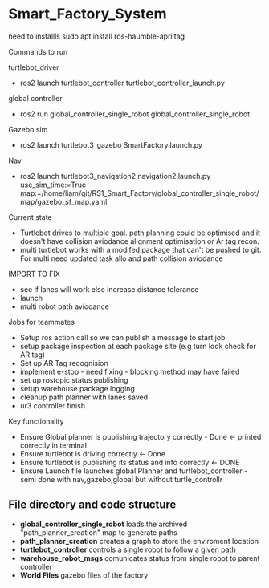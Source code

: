 # Smart_Factory_System

need to installls
sudo apt install ros-haumble-apriltag

Commands to run

turtlebot_driver
- ros2 launch turtlebot_controller turtlebot_controller_launch.py 

global controller
- ros2 run global_controller_single_robot global_controller_single_robot 

Gazebo sim
- ros2 launch turtlebot3_gazebo SmartFactory.launch.py

Nav
- ros2 launch turtlebot3_navigation2 navigation2.launch.py use_sim_time:=True map:=/home/liam/git/RS1_Smart_Factory/global_controller_single_robot/map/gazebo_sf_map.yaml


Current state
* Turtlebot drives to multiple goal. path planning could be optimised and it doesn't have collision aviodance alignment optimisation or Ar tag recon.
* multi turtlebot works with a modifed package that can't be pushed to git. For multi need updated task allo and path collision aviodance




IMPORT TO FIX
- see if lanes will work else increase distance tolerance
- launch
- multi robot path aviodance

Jobs for teammates
- Setup ros action call so we can publish a message to start job
- setup package inspection at each package site (e.g turn look check for AR tag)
- Set up AR Tag recognision
- implement e-stop - need fixing - blocking method may have failed
- set up rostopic status publishing
- setup warehouse package logging
- cleanup path planner with lanes saved
- ur3 controller finish


Key functionality
- Ensure Global planner is publishing trajectory correctly - Done <- printed correctly in terminal
- Ensure turtlebot is driving correctly <- Done
- Ensure turtlebot is publishing its status and info correctly <- DONE 
- Ensure Launch file launches global Planner and turtlebot_controller - semi done with nav,gazebo,global but without turtle_controllr



## File directory and code structure
- **global_controller_single_robot** loads the archived "path_planner_creation" map to generate paths
- **path_planner_creation** creates a graph to store the enviroment location
- **turtlebot_controller** controls a single robot to follow a given path
- **warehouse_robot_msgs** comunicates status from single robot to parent controller
- **World Files** gazebo files of the factory
